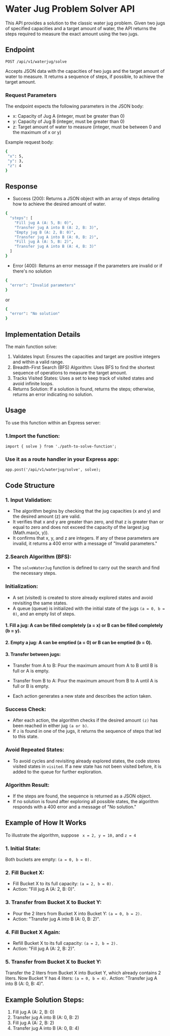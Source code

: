 # Water Jug Problem Solver API
This API provides a solution to the classic water jug problem. Given two jugs of specified capacities and a target amount of water, the API returns the steps required to measure the exact amount using the two jugs.

## Endpoint
``POST /api/v1/waterjug/solve``

Accepts JSON data with the capacities of two jugs and the target amount of water to measure. It returns a sequence of steps, if possible, to achieve the target amount.

### Request Parameters
The endpoint expects the following parameters in the JSON body:

- x: Capacity of Jug A (integer, must be greater than 0)
- y: Capacity of Jug B (integer, must be greater than 0)
- z: Target amount of water to measure (integer, must be between 0 and the maximum of x or y)


Example request body:
 ```sh
{
  "x": 5,
  "y": 3,
  "z": 4
}
 ```

## Response

- Success (200): Returns a JSON object with an array of steps detailing how to achieve the desired amount of water.
```sh
{
  "steps": [
    "Fill jug A (A: 5, B: 0)",
    "Transfer jug A into B (A: 2, B: 3)",
    "Empty jug B (A: 2, B: 0)",
    "Transfer jug A into B (A: 0, B: 2)",
    "Fill jug A (A: 5, B: 2)",
    "Transfer jug A into B (A: 4, B: 3)"
  ]
}
 ```

- Error (400): Returns an error message if the parameters are invalid or if there's no solution

```sh 
{
  "error": "Invalid parameters"
}

 ```

or

```sh 
{
  "error": "No solution"
}
 ```

## Implementation Details

The main function solve:

1. Validates Input: Ensures the capacities and target are positive integers and within a valid range.
2. Breadth-First Search (BFS) Algorithm: Uses BFS to find the shortest sequence of operations to measure the target amount.
3. Tracks Visited States: Uses a set to keep track of visited states and avoid infinite loops.
4. Returns Solution: If a solution is found, returns the steps; otherwise, returns an error indicating no solution.

## Usage

To use this function within an Express server:

### 1.Import the function:

``import { solve } from './path-to-solve-function';``

### Use it as a route handler in your Express app:

``app.post('/api/v1/waterjug/solve', solve);``

## Code Structure

### 1. Input Validation:

- The algorithm begins by checking that the jug capacities (x and y) and the desired amount (z) are valid.
- It verifies that x and y are greater than zero, and that z is greater than or equal to zero and does not exceed the capacity of the largest jug (Math.max(x, y)).
- It confirms that x, y, and z are integers. If any of these parameters are invalid, it returns a 400 error with a message of "Invalid parameters."

### 2.Search Algorithm (BFS):

- The ``solveWaterJug`` function is defined to carry out the search and find the necessary steps.

### Initialization:

- A set (visited) is created to store already explored states and avoid revisiting the same states.
- A queue (queue) is initialized with the initial state of the jugs ``(a = 0, b = 0)``, and an empty list of steps.

#### 1. Fill a jug: A can be filled completely (a = x) or B can be filled completely (b = y).
#### 2. Empty a jug: A can be emptied (a = 0) or B can be emptied (b = 0).
#### 3. Transfer between jugs:

   - Transfer from A to B: Pour the maximum amount from A to B until B is full or A is empty.
   - Transfer from B to A: Pour the maximum amount from B to A until A is full or B is empty.

- Each action generates a new state and describes the action taken.

### Success Check:

- After each action, the algorithm checks if the desired amount ``(z)`` has been reached in either jug ``(a or b)``.
- If ``z`` is found in one of the jugs, it returns the sequence of steps that led to this state.

### Avoid Repeated States:

- To avoid cycles and revisiting already explored states, the code stores visited states in ``visited``. If a new state has not been visited before, it is added to the queue for further exploration.

### Algorithm Result:

- If the steps are found, the sequence is returned as a JSON object.
- If no solution is found after exploring all possible states, the algorithm responds with a 400 error and a message of "No solution."

## Example of How It Works

To illustrate the algorithm, suppose `` x = 2, y = 10,`` and ``z = 4``

### 1. Initial State:
Both buckets are empty: ``(a = 0, b = 0).``

### 2. Fill Bucket X:
- Fill Bucket X to its full capacity: ``(a = 2, b = 0).``
- Action: "Fill jug A (A: 2, B: 0)".

### 3. Transfer from Bucket X to Bucket Y:

- Pour the 2 liters from Bucket X into Bucket Y: ``(a = 0, b = 2).``
- Action: "Transfer jug A into B (A: 0, B: 2)".

### 4. Fill Bucket X Again:

- Refill Bucket X to its full capacity: ``(a = 2, b = 2).``
- Action: "Fill jug A (A: 2, B: 2)".

### 5. Transfer from Bucket X to Bucket Y:

Transfer the 2 liters from Bucket X into Bucket Y, which already contains 2 liters. Now Bucket Y has 4 liters: ``(a = 0, b = 4).``
Action: "Transfer jug A into B (A: 0, B: 4)".

## Example Solution Steps:

1. Fill jug A (A: 2, B: 0)
2. Transfer jug A into B (A: 0, B: 2)
3. Fill jug A (A: 2, B: 2)
4. Transfer jug A into B (A: 0, B: 4)
